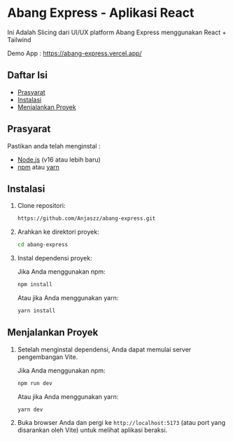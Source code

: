 # Abang Express - Aplikasi React

Ini Adalah Slicing dari UI/UX platform Abang Express menggunakan React + Tailwind

Demo App : https://abang-express.vercel.app/

## Daftar Isi

- [Prasyarat](#prasyarat)
- [Instalasi](#instalasi)
- [Menjalankan Proyek](#menjalankan-proyek)

## Prasyarat

Pastikan anda telah menginstal :

- [Node.js](https://nodejs.org/) (v16 atau lebih baru)
- [npm](https://www.npmjs.com/) atau [yarn](https://yarnpkg.com/)

## Instalasi

1. Clone repositori:

    ```bash
    https://github.com/Anjaszz/abang-express.git
    ```

2. Arahkan ke direktori proyek:

    ```bash
    cd abang-express
    ```

3. Instal dependensi proyek:

    Jika Anda menggunakan npm:

    ```bash
    npm install
    ```

    Atau jika Anda menggunakan yarn:

    ```bash
    yarn install
    ```

## Menjalankan Proyek

1. Setelah menginstal dependensi, Anda dapat memulai server pengembangan Vite.

    Jika Anda menggunakan npm:

    ```bash
    npm run dev
    ```

    Atau jika Anda menggunakan yarn:

    ```bash
    yarn dev
    ```

2. Buka browser Anda dan pergi ke `http://localhost:5173` (atau port yang disarankan oleh Vite) untuk melihat aplikasi beraksi.
